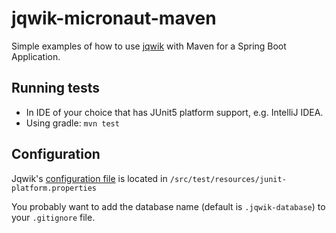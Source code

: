 # jqwik-micronaut-maven

Simple examples of how to use [jqwik](https://jqwik.net) with Maven for a Spring Boot Application.

## Running tests

- In IDE of your choice that has JUnit5 platform support, e.g. IntelliJ IDEA.
- Using gradle: `mvn test`

## Configuration

Jqwik's
[configuration file](https://jqwik.net/docs/current/user-guide.html#jqwik-configuration)
is located in `/src/test/resources/junit-platform.properties`

You probably want to add the database name (default is `.jqwik-database`)
to your `.gitignore` file.
